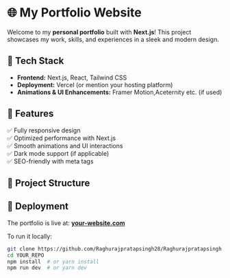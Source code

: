 # 🌐 My Portfolio Website

Welcome to my **personal portfolio** built with **Next.js**! This project showcases my work, skills, and experiences in a sleek and modern design.

## 🚀 Tech Stack

- **Frontend:** Next.js, React, Tailwind CSS 
- **Deployment:** Vercel (or mention your hosting platform)
- **Animations & UI Enhancements:** Framer Motion,Aceternity etc. (if used)

## 🎨 Features


✅ Fully responsive design  
✅ Optimized performance with Next.js  
✅ Smooth animations and UI interactions  
✅ Dark mode support (if applicable)  
✅ SEO-friendly with meta tags  

## 📂 Project Structure




## 📢 Deployment

The portfolio is live at: **[your-website.com](https://your-website.com)**

To run it locally:

```sh
git clone https://github.com/Raghurajpratapsingh28/Raghurajpratapsingh.git
cd YOUR_REPO
npm install  # or yarn install
npm run dev  # or yarn dev
```
